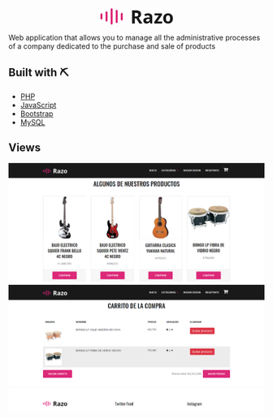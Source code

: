 <div style="text-align:center;"><img src="/Recursos/img/core-img/logo2.png" /></div>

Web application that allows you to manage all the administrative processes of a company dedicated to the purchase and sale of products

## Built with ⛏️
* [PHP](https://www.php.net/)
* [JavaScript](https://www.javascript.com/)
* [Bootstrap](https://getbootstrap.com/)
* [MySQL](https://www.mysql.com/)

## Views
![](/Recursos/img/view.PNG)
![](/Recursos/img/view2.PNG)
